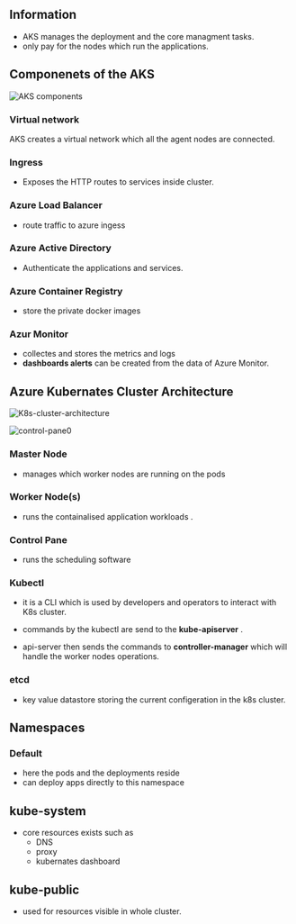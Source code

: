 ## Information 

- AKS manages the deployment and the core managment tasks. 
- only pay for the nodes which run the applications. 

## Componenets of the AKS

![AKS components](https://learn.microsoft.com/en-us/training/wwl-azure/plan-azure-kubernetes-service-deployment/media/kubernetes-architecture-components-fb87cc85.png)

### Virtual network

AKS creates a virtual network which all the agent nodes are connected. 

### Ingress 

- Exposes the HTTP routes to services inside cluster. 

### Azure Load Balancer 

- route traffic to azure ingess 

### Azure Active Directory

- Authenticate the applications and services. 

### Azure Container Registry 

- store the private docker images 

### Azur Monitor 

- collectes and stores the metrics and logs 
- **dashboards alerts** can be created from the data of Azure Monitor. 

## Azure Kubernates Cluster Architecture 

![K8s-cluster-architecture](https://learn.microsoft.com/en-us/training/wwl-azure/plan-azure-kubernetes-service-deployment/media/overview-cluster-nodes-bad6d19a.png)

![control-pane0](https://learn.microsoft.com/en-us/training/wwl-azure/plan-azure-kubernetes-service-deployment/media/cluster-architecture-control-plane-and-nodes-e496ba6d.png)

### Master Node 
- manages which worker nodes are running on the pods 

### Worker Node(s) 
- runs the containalised application workloads . 

### Control Pane 
- runs the scheduling software 

### Kubectl 
- it is a CLI which is used by developers and operators to interact with K8s cluster. 

- commands by the kubectl are send to the **kube-apiserver** . 

- api-server then sends the commands to **controller-manager** which will handle the worker nodes operations. 

### etcd 
- key value datastore storing the current configeration in the k8s cluster. 

## Namespaces 

### Default 
- here the pods and the deployments reside 
- can deploy apps directly to this namespace 

## kube-system 
- core resources exists such as 
    - DNS 
    - proxy 
    - kubernates dashboard 

## kube-public 
- used for resources visible in whole cluster. 
